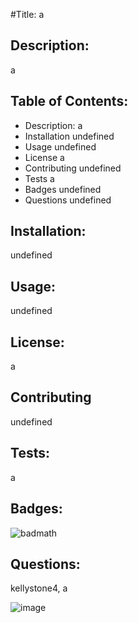 

#Title:
 a

## Description:
a


## Table of Contents:
* Description: a
* Installation undefined
* Usage undefined
* License a
* Contributing undefined
* Tests a
* Badges undefined
* Questions undefined
 

## Installation:
undefined

## Usage:
undefined

## License:
a

## Contributing
undefined

## Tests:
a

## Badges:

![badmath](https://img.shields.io/github/languages/top/kellystone4/a)

## Questions:

kellystone4, a

![image](https://github.com/kellystone4.png?size=200)



